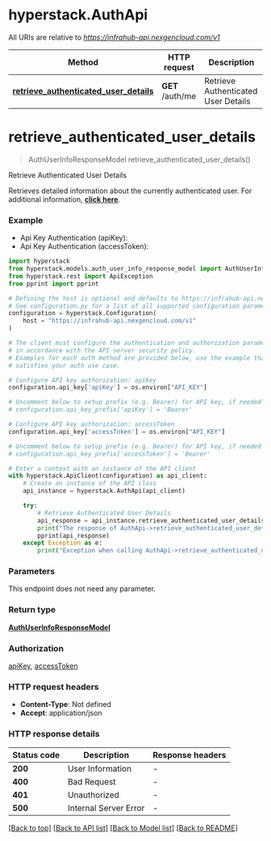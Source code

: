 # hyperstack.AuthApi

All URIs are relative to *https://infrahub-api.nexgencloud.com/v1*

Method | HTTP request | Description
------------- | ------------- | -------------
[**retrieve_authenticated_user_details**](AuthApi.md#retrieve_authenticated_user_details) | **GET** /auth/me | Retrieve Authenticated User Details


# **retrieve_authenticated_user_details**
> AuthUserInfoResponseModel retrieve_authenticated_user_details()

Retrieve Authenticated User Details

Retrieves detailed information about the currently authenticated user. For additional information, [**click here**](https://infrahub-doc.nexgencloud.com/docs/api-reference/auth-resources/auth).

### Example

* Api Key Authentication (apiKey):
* Api Key Authentication (accessToken):

```python
import hyperstack
from hyperstack.models.auth_user_info_response_model import AuthUserInfoResponseModel
from hyperstack.rest import ApiException
from pprint import pprint

# Defining the host is optional and defaults to https://infrahub-api.nexgencloud.com/v1
# See configuration.py for a list of all supported configuration parameters.
configuration = hyperstack.Configuration(
    host = "https://infrahub-api.nexgencloud.com/v1"
)

# The client must configure the authentication and authorization parameters
# in accordance with the API server security policy.
# Examples for each auth method are provided below, use the example that
# satisfies your auth use case.

# Configure API key authorization: apiKey
configuration.api_key['apiKey'] = os.environ["API_KEY"]

# Uncomment below to setup prefix (e.g. Bearer) for API key, if needed
# configuration.api_key_prefix['apiKey'] = 'Bearer'

# Configure API key authorization: accessToken
configuration.api_key['accessToken'] = os.environ["API_KEY"]

# Uncomment below to setup prefix (e.g. Bearer) for API key, if needed
# configuration.api_key_prefix['accessToken'] = 'Bearer'

# Enter a context with an instance of the API client
with hyperstack.ApiClient(configuration) as api_client:
    # Create an instance of the API class
    api_instance = hyperstack.AuthApi(api_client)

    try:
        # Retrieve Authenticated User Details
        api_response = api_instance.retrieve_authenticated_user_details()
        print("The response of AuthApi->retrieve_authenticated_user_details:\n")
        pprint(api_response)
    except Exception as e:
        print("Exception when calling AuthApi->retrieve_authenticated_user_details: %s\n" % e)
```



### Parameters

This endpoint does not need any parameter.

### Return type

[**AuthUserInfoResponseModel**](AuthUserInfoResponseModel.md)

### Authorization

[apiKey](../README.md#apiKey), [accessToken](../README.md#accessToken)

### HTTP request headers

 - **Content-Type**: Not defined
 - **Accept**: application/json

### HTTP response details

| Status code | Description | Response headers |
|-------------|-------------|------------------|
**200** | User Information |  -  |
**400** | Bad Request |  -  |
**401** | Unauthorized |  -  |
**500** | Internal Server Error |  -  |

[[Back to top]](#) [[Back to API list]](../README.md#documentation-for-api-endpoints) [[Back to Model list]](../README.md#documentation-for-models) [[Back to README]](../README.md)

